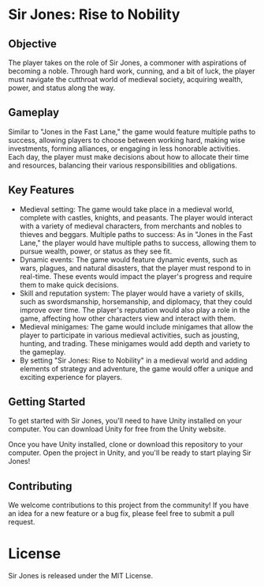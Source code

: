# Sir Jones: Rise to Nobility
## Objective
The player takes on the role of Sir Jones, a commoner with aspirations of becoming a noble. Through hard work, cunning, and a bit of luck, the player must navigate the cutthroat world of medieval society, acquiring wealth, power, and status along the way.

## Gameplay
Similar to "Jones in the Fast Lane," the game would feature multiple paths to success, allowing players to choose between working hard, making wise investments, forming alliances, or engaging in less honorable activities. Each day, the player must make decisions about how to allocate their time and resources, balancing their various responsibilities and obligations.

## Key Features
- Medieval setting: The game would take place in a medieval world, complete with castles, knights, and peasants. The player would interact with a variety of medieval characters, from merchants and nobles to thieves and beggars.
Multiple paths to success: As in "Jones in the Fast Lane," the player would have multiple paths to success, allowing them to pursue wealth, power, or status as they see fit.
- Dynamic events: The game would feature dynamic events, such as wars, plagues, and natural disasters, that the player must respond to in real-time. These events would impact the player's progress and require them to make quick decisions.
- Skill and reputation system: The player would have a variety of skills, such as swordsmanship, horsemanship, and diplomacy, that they could improve over time. The player's reputation would also play a role in the game, affecting how other characters view and interact with them.
- Medieval minigames: The game would include minigames that allow the player to participate in various medieval activities, such as jousting, hunting, and trading. These minigames would add depth and variety to the gameplay.
- By setting "Sir Jones: Rise to Nobility" in a medieval world and adding elements of strategy and adventure, the game would offer a unique and exciting experience for players.

## Getting Started
To get started with Sir Jones, you'll need to have Unity installed on your computer. You can download Unity for free from the Unity website.

Once you have Unity installed, clone or download this repository to your computer. Open the project in Unity, and you'll be ready to start playing Sir Jones!

## Contributing
We welcome contributions to this project from the community! If you have an idea for a new feature or a bug fix, please feel free to submit a pull request.

# License
Sir Jones is released under the MIT License.
